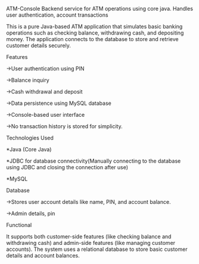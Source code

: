 ATM-Console
Backend service for ATM operations using core java. Handles user authentication, account transactions

This is a pure Java-based ATM application that simulates basic banking operations such as checking balance, withdrawing cash, and depositing money. The application connects to the database to store and retrieve customer details securely.

Features

->User authentication using PIN

->Balance inquiry

->Cash withdrawal and deposit

->Data persistence using MySQL database 

->Console-based user interface

->No transaction history is stored for simplicity.


Technologies Used

*Java (Core Java)

*JDBC for database connectivity(Manually connecting to the database using JDBC and closing the connection after use)

*MySQL 



Database

->Stores user account details like name, PIN, and account balance.

->Admin details, pin


Functional

It supports both customer-side features (like checking balance and withdrawing cash) and admin-side features (like managing customer accounts). The system uses a relational database to store basic customer details and account balances.


